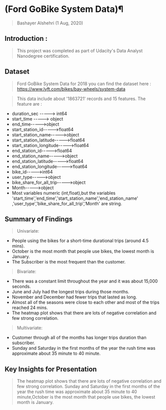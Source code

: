 # (Ford GoBike System Data)¶
> Bashayer Alshehri (1 Aug, 2020)

## Introduction :


> This project was completed as part of Udacity's Data Analyst Nanodegree certification.

## Dataset
> Ford GoBike System Data for 2018
you can find the dataset here : https://www.lyft.com/bikes/bay-wheels/system-data


> This data include about '1863721' records and 15 features.
The feature are :
- duration_sec  ----->  int64
- start_time  ----->  object
- end_time----->object
- start_station_id----->float64
- start_station_name----->object
- start_station_latitude----->float64
- start_station_longitude----->float64
- end_station_id----->float64
- end_station_name----->object
- end_station_latitude----->float64
- end_station_longitude----->float64
- bike_id----->int64
- user_type----->object
- bike_share_for_all_trip----->object
- Month----->object
- Most variables numeric (int,float),but the variables 'start_time','end_time','start_station_name','end_station_name' ,'user_type','bike_share_for_all_trip','Month' are string.

## Summary of Findings

> Univariate:
- People using the bikes for a short-time durational trips (around 4.5 mins).
- October is the most month that people use bikes, the lowest month is January.
- The Subscriber is the most frequent than the customer.

> Bivariate:
- There was a constant limit throughout the year and it was about 15,000 seconds.
- June and July had the longest trips during those months.
- November and December had fewer trips that lasted as long.
- Almost all of the seasons were close to each other and most of the trips reached 24 mins.
- The heatmap plot shows that there are lots of negative correlation and few strong correlation.

> Multivariate:
- Customer through all of the months has longer trips duration than subscriber.
- Sunday and Saturday in the first months of the year the rush time was approximate about 35 minute to 40 minute.

## Key Insights for Presentation
> The heatmap plot shows that there are lots of negative correlation and few strong correlation. Sunday and Saturday in the first months of the year the rush time was approximate about 35 minute to 40 minute,October is the most month that people use bikes, the lowest month is January.
